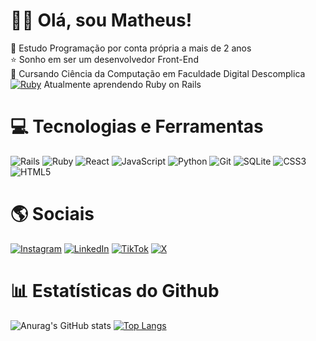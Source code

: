 # 🖐🏻 Olá, sou Matheus!

🦉 Estudo Programação por conta própria a mais de 2 anos<br/>
⭐ Sonho em ser um desenvolvedor Front-End<br/>
📕 Cursando Ciência da Computação em Faculdade Digital Descomplica<br/>
[![Ruby](https://cdn.emojidex.com/emoji/mdpi/Ruby.png "Ruby")](https://www.ruby-lang.org) Atualmente aprendendo Ruby on Rails 

# 💻 Tecnologias e Ferramentas
![Rails](https://img.shields.io/badge/rails-%23CC0000.svg?style=for-the-badge&logo=ruby-on-rails&logoColor=white)
![Ruby](https://img.shields.io/badge/ruby-%23CC342D.svg?style=for-the-badge&logo=ruby&logoColor=white)
![React](https://img.shields.io/badge/react-%2320232a.svg?style=for-the-badge&logo=react&logoColor=%2361DAFB)
![JavaScript](https://img.shields.io/badge/javascript-%23323330.svg?style=for-the-badge&logo=javascript&logoColor=%23F7DF1E)
![Python](https://img.shields.io/badge/python-3670A0?style=for-the-badge&logo=python&logoColor=ffdd54)
![Git](https://img.shields.io/badge/git-%23F05033.svg?style=for-the-badge&logo=git&logoColor=white)
![SQLite](https://img.shields.io/badge/sqlite-%2307405e.svg?style=for-the-badge&logo=sqlite&logoColor=white)
![CSS3](https://img.shields.io/badge/css3-%231572B6.svg?style=for-the-badge&logo=css3&logoColor=white)
![HTML5](https://img.shields.io/badge/html5-%23E34F26.svg?style=for-the-badge&logo=html5&logoColor=white)

# 🌎 Sociais
[![Instagram](https://img.shields.io/badge/Instagram-%23E4405F.svg?style=for-the-badge&logo=Instagram&logoColor=white)](https://www.instagram.com/matheusbellucio/)
[![LinkedIn](https://img.shields.io/badge/linkedin-%230077B5.svg?style=for-the-badge&logo=linkedin&logoColor=white)](https://www.linkedin.com/in/matheusbellucio/)
[![TikTok](https://img.shields.io/badge/TikTok-%23000000.svg?style=for-the-badge&logo=TikTok&logoColor=white)](https://www.tiktok.com/@mbellucio)
[![X](https://img.shields.io/badge/X-%23000000.svg?style=for-the-badge&logo=X&logoColor=white)](https://twitter.com/msbellucio)

# 📊 Estatísticas do Github
![Anurag's GitHub stats](https://github-readme-stats.vercel.app/api?username=mbellucio&show_icons=true&theme=dracula)
[![Top Langs](https://github-readme-stats.vercel.app/api/top-langs/?username=mbellucio&layout=compact&theme=gotham)](https://github.com/anuraghazra/github-readme-stats)
